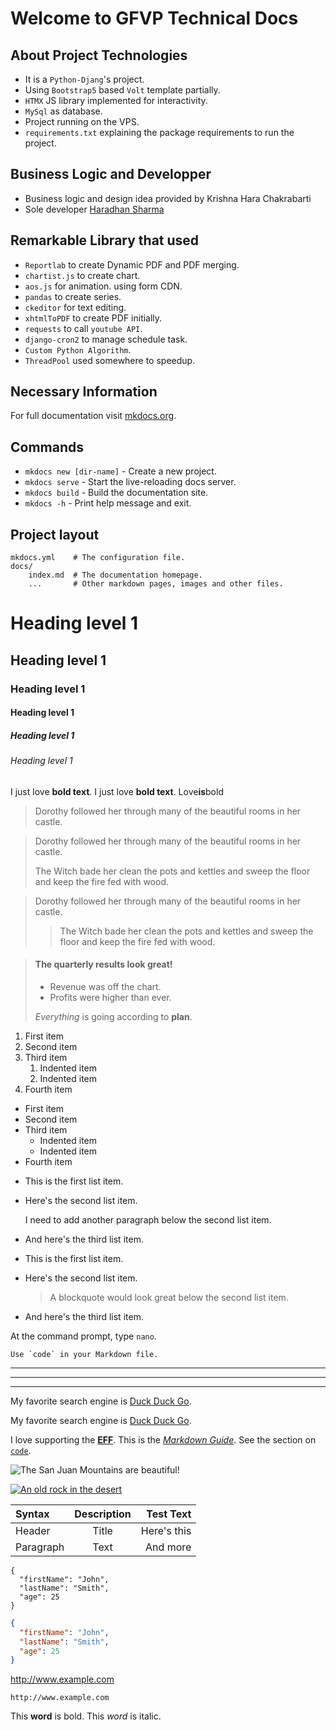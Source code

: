# Welcome to GFVP Technical Docs


## About Project Technologies

* It is a `Python-Djang`'s project.
* Using `Bootstrap5` based `Volt` template partially.
* `HTMX` JS library implemented for interactivity.
* `MySql` as database.
* Project running on the VPS.
* `requirements.txt` explaining the package requirements to run the project.

## Business Logic and Developper

* Business logic and design idea provided by Krishna Hara Chakrabarti
* Sole developer [Haradhan Sharma](https://hrdnsh.com)

## Remarkable Library that used

* `Reportlab` to create Dynamic PDF and PDF merging.
* `chartist.js` to create chart.
* `aos.js` for animation. using form CDN.
* `pandas` to create series.
* `ckeditor` for text editing.
* `xhtmlToPDF` to create PDF initially.
* `requests` to call `youtube API`.
* `django-cron2` to manage schedule task.
* `Custom Python Algorithm`.
* `ThreadPool` used somewhere to speedup.

## Necessary Information




For full documentation visit [mkdocs.org](https://www.mkdocs.org).

## Commands 

* `mkdocs new [dir-name]` - Create a new project.
* `mkdocs serve` - Start the live-reloading docs server.
* `mkdocs build` - Build the documentation site.
* `mkdocs -h` - Print help message and exit.

## Project layout

    mkdocs.yml    # The configuration file.
    docs/
        index.md  # The documentation homepage.
        ...       # Other markdown pages, images and other files.


# Heading level 1
## Heading level 1
### Heading level 1
#### Heading level 1
##### Heading level 1
###### Heading level 1

I just love **bold text**.
I just love __bold text__.
Love**is**bold

> Dorothy followed her through many of the beautiful rooms in her castle.


> Dorothy followed her through many of the beautiful rooms in her castle.
>
> The Witch bade her clean the pots and kettles and sweep the floor and keep the fire fed with wood.


> Dorothy followed her through many of the beautiful rooms in her castle.
>
>> The Witch bade her clean the pots and kettles and sweep the floor and keep the fire fed with wood.



> #### The quarterly results look great!
>
> - Revenue was off the chart.
> - Profits were higher than ever.
>
>  *Everything* is going according to **plan**.


1. First item
2. Second item
3. Third item
    1. Indented item
    2. Indented item
4. Fourth item


- First item
- Second item
- Third item
    - Indented item
    - Indented item
- Fourth item

* This is the first list item.
* Here's the second list item.

    I need to add another paragraph below the second list item.

* And here's the third list item.


* This is the first list item.
* Here's the second list item.

    > A blockquote would look great below the second list item.

* And here's the third list item.


At the command prompt, type `nano`.


``Use `code` in your Markdown file.``


***

---

_________________


My favorite search engine is [Duck Duck Go](https://duckduckgo.com).

My favorite search engine is [Duck Duck Go](https://duckduckgo.com "The best search engine for privacy").


I love supporting the **[EFF](https://eff.org)**.
This is the *[Markdown Guide](https://www.markdownguide.org)*.
See the section on [`code`](#code).

![The San Juan Mountains are beautiful!](/assets/images/san-juan-mountains.jpg "San Juan Mountains")


[![An old rock in the desert](/assets/images/shiprock.jpg "Shiprock, New Mexico by Beau Rogers")](https://www.flickr.com/photos/beaurogers/31833779864/in/photolist-Qv3rFw-34mt9F-a9Cmfy-5Ha3Zi-9msKdv-o3hgjr-hWpUte-4WMsJ1-KUQ8N-deshUb-vssBD-6CQci6-8AFCiD-zsJWT-nNfsgB-dPDwZJ-bn9JGn-5HtSXY-6CUhAL-a4UTXB-ugPum-KUPSo-fBLNm-6CUmpy-4WMsc9-8a7D3T-83KJev-6CQ2bK-nNusHJ-a78rQH-nw3NvT-7aq2qf-8wwBso-3nNceh-ugSKP-4mh4kh-bbeeqH-a7biME-q3PtTf-brFpgb-cg38zw-bXMZc-nJPELD-f58Lmo-bXMYG-bz8AAi-bxNtNT-bXMYi-bXMY6-bXMYv)


| Syntax      | Description | Test Text     |
| :---        |    :----:   |          ---: |
| Header      | Title       | Here's this   |
| Paragraph   | Text        | And more      |


```
{
  "firstName": "John",
  "lastName": "Smith",
  "age": 25
}
```


```json
{
  "firstName": "John",
  "lastName": "Smith",
  "age": 25
}
```

http://www.example.com

`http://www.example.com`

This **word** is bold. This <em>word</em> is italic.